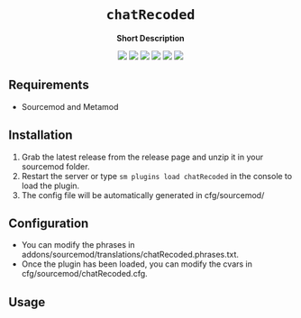 <div align="center">
  <h1><code>chatRecoded</code></h1>
  <p>
    <strong>Short Description</strong>
  </p>
  <p style="margin-bottom: 0.5ex;">
    <img
        src="https://img.shields.io/github/downloads/StannArax/chatRecoded/total"
    />
    <img
        src="https://img.shields.io/github/last-commit/StannArax/chatRecoded"
    />
    <img
        src="https://img.shields.io/github/issues/StannArax/chatRecoded"
    />
    <img
        src="https://img.shields.io/github/issues-closed/StannArax/chatRecoded"
    />
    <img
        src="https://img.shields.io/github/repo-size/StannArax/chatRecoded"
    />
    <img
        src="https://img.shields.io/github/workflow/status/StannArax/chatRecoded/Compile%20and%20release"
    />
  </p>
</div>


## Requirements ##
- Sourcemod and Metamod


## Installation ##
1. Grab the latest release from the release page and unzip it in your sourcemod folder.
2. Restart the server or type `sm plugins load chatRecoded` in the console to load the plugin.
3. The config file will be automatically generated in cfg/sourcemod/

## Configuration ##
- You can modify the phrases in addons/sourcemod/translations/chatRecoded.phrases.txt.
- Once the plugin has been loaded, you can modify the cvars in cfg/sourcemod/chatRecoded.cfg.


## Usage ##

